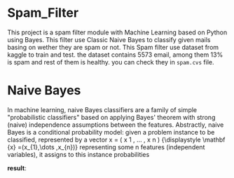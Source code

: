 # Spam_Filter
This project is a spam filter module with Machine Learning based on Python using Bayes. This filter use Classic Naive Bayes to classify given mails basing on wether they are spam or not.
This Spam filter use dataset from kaggle to train and test. the dataset contains 5573 email, among them 13% is spam and rest of them is healthy.
you can check they in ``spam.cvs`` file.
# Naive Bayes
In machine learning, naive Bayes classifiers are a family of simple "probabilistic classifiers" based on applying Bayes' theorem with strong (naive) independence assumptions between the features.
Abstractly, naive Bayes is a conditional probability model: given a problem instance to be classified, represented by a vector 
x = ( x 1 , … , x n ) {\displaystyle \mathbf {x} =(x_{1},\dots ,x_{n})} 
representing some n features (independent variables), it assigns to this instance probabilities 
 
 
**result**:
